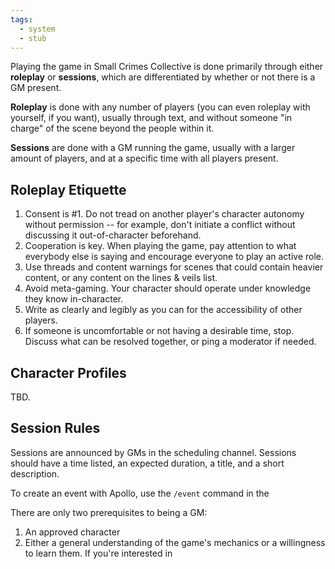 ```yaml
---
tags:
  - system
  - stub
---
```

Playing the game in Small Crimes Collective is done primarily through either **roleplay** or **sessions**, which are differentiated by whether or not there is a GM present. 

**Roleplay** is done with any number of players (you can even roleplay with yourself, if you want), usually through text, and without someone "in charge" of the scene beyond the people within it. 

**Sessions** are done with a GM running the game, usually with a larger amount of players, and at a specific time with all players present.
## Roleplay Etiquette
1. Consent is #1. Do not tread on another player's character autonomy without permission -- for example, don't initiate a conflict without discussing it out-of-character beforehand.
2. Cooperation is key. When playing the game, pay attention to what everybody else is saying and encourage everyone to play an active role.
3. Use threads and content warnings for scenes that could contain heavier content, or any content on the lines & veils list.
4. Avoid meta-gaming. Your character should operate under knowledge they know in-character.
5. Write as clearly and legibly as you can for the accessibility of other players.
6. If someone is uncomfortable or not having a desirable time, stop. Discuss what can be resolved together, or ping a moderator if needed.
## Character Profiles
TBD.
## Session Rules
Sessions are announced by GMs in the scheduling channel. Sessions should have a time listed, an expected duration, a title, and a short description.

To create an event with Apollo, use the `/event` command in the 

There are only two prerequisites to being a GM:
1. An approved character
2. Either a general understanding of the game's mechanics or a willingness to learn them.
If you're interested in 